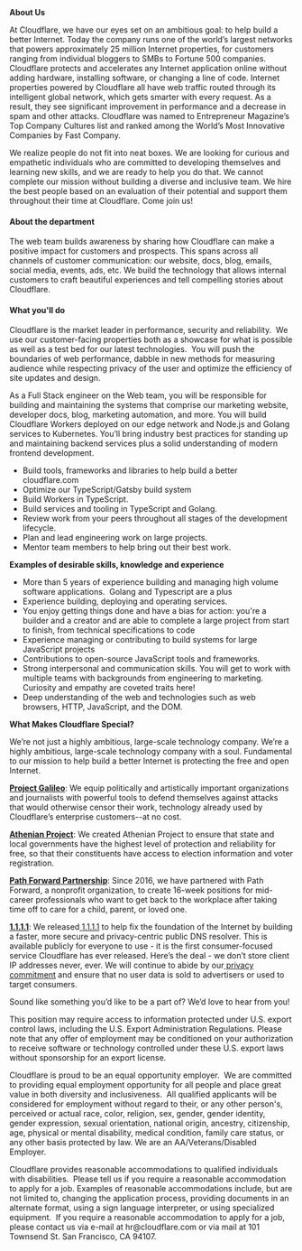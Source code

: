 <div class="content-intro">
	<div><strong>About Us</strong></div>
	<div>
		<p><span style="font-weight: 400;">At Cloudflare, we have our eyes set on an ambitious goal: to help build a better Internet. Today the company runs one of the world’s largest networks that powers approximately 25 million Internet properties, for customers ranging from individual bloggers to SMBs to Fortune 500 companies. Cloudflare protects and accelerates any Internet application online without adding hardware, installing software, or changing a line of code. Internet properties powered by Cloudflare all have web traffic routed through its intelligent global network, which gets smarter with every request. As a result, they see significant improvement in performance and a decrease in spam and other attacks. Cloudflare was named to Entrepreneur Magazine’s Top Company Cultures list and ranked among the World’s Most Innovative Companies by Fast Company.</span><span style="font-weight: 400;">&nbsp;</span></p>
		<p><span style="font-weight: 400;">We realize people do not fit into neat boxes. We are looking for curious and empathetic individuals who are committed to developing themselves and learning new skills, and we are ready to help you do that. We cannot complete our mission without building a diverse and inclusive team. We hire the best people based on an evaluation of their potential and support them throughout their time at Cloudflare. Come join us!&nbsp;</span></p>
	</div>
</div>
<h4><strong>About the department</strong></h4>
<p><span style="font-weight: 400;">The web team builds awareness by sharing how Cloudflare can make a positive impact for customers and prospects. This spans across all channels of customer communication: our website, docs, blog, emails, social media, events, ads, etc. We build the technology that allows internal customers to craft beautiful experiences and tell compelling stories about Cloudflare.</span></p>
<h4><strong>What you'll do</strong></h4>
<p><span style="font-weight: 400;">Cloudflare is the market leader in performance, security and reliability.&nbsp; We use our customer-facing properties both as a showcase for what is possible as well as a test bed for our latest technologies.&nbsp; You will push the boundaries of web performance, dabble in new methods for measuring audience while respecting privacy of the user and optimize the efficiency of site updates and design.</span></p>
<p><span style="font-weight: 400;">As a Full Stack engineer on the Web team, you will be responsible for building and maintaining the systems that comprise our marketing website, developer docs, blog, marketing automation, and more. You will build Cloudflare Workers deployed on our edge network and Node.js and Golang services to Kubernetes. You’ll bring industry best practices for standing up and maintaining backend services plus a solid understanding of modern frontend development.</span></p>
<ul>
	<li style="font-weight: 400;"><span style="font-weight: 400;">Build tools, frameworks and libraries to help build a better cloudflare.com</span></li>
	<li style="font-weight: 400;"><span style="font-weight: 400;">Optimize our TypeScript/Gatsby build system</span></li>
	<li style="font-weight: 400;"><span style="font-weight: 400;">Build Workers in TypeScript.</span></li>
	<li style="font-weight: 400;"><span style="font-weight: 400;">Build services and tooling in TypeScript and Golang.</span></li>
	<li style="font-weight: 400;"><span style="font-weight: 400;">Review work from your peers throughout all stages of the development lifecycle.</span></li>
	<li style="font-weight: 400;"><span style="font-weight: 400;">Plan and lead engineering work on large projects.</span></li>
	<li style="font-weight: 400;"><span style="font-weight: 400;">Mentor team members to help bring out their best work.</span></li>
</ul>
<p><strong>Examples of desirable skills, knowledge and experience</strong></p>
<ul>
	<li style="font-weight: 400;"><span style="font-weight: 400;">More than 5 years of experience building and managing high volume software applications.&nbsp; Golang and Typescript are a plus</span></li>
	<li style="font-weight: 400;"><span style="font-weight: 400;">Experience building, deploying and operating services.</span></li>
	<li style="font-weight: 400;"><span style="font-weight: 400;">You enjoy getting things done and have a bias for action: you're a builder and a creator and are </span><span style="font-weight: 400;">able to complete a large project from start to finish, from technical specifications to code</span></li>
	<li style="font-weight: 400;"><span style="font-weight: 400;">Experience managing or contributing to build systems for large JavaScript projects</span></li>
	<li style="font-weight: 400;"><span style="font-weight: 400;">Contributions to open-source JavaScript tools and frameworks.</span></li>
	<li style="font-weight: 400;"><span style="font-weight: 400;">Strong interpersonal and communication skills. You will get to work with multiple teams with backgrounds from engineering to marketing. Curiosity and empathy are coveted traits here!</span></li>
	<li style="font-weight: 400;"><span style="font-weight: 400;">Deep understanding of the web and technologies such as web browsers, HTTP, JavaScript, and the DOM.</span></li>
</ul>
<div class="content-conclusion">
	<p><strong>What Makes Cloudflare Special?</strong></p>
	<p><span style="font-weight: 400;">We’re not just a highly ambitious, large-scale technology company. We’re a highly ambitious, large-scale technology company with a soul. Fundamental to our mission to help build a better Internet is protecting the free and open Internet.</span></p>
	<p><a href="https://blog.cloudflare.com/protecting-free-expression-online/"><strong>Project Galileo</strong></a><span style="font-weight: 400;">: We equip politically and artistically important organizations and journalists with powerful tools to defend themselves against attacks that would otherwise censor their work, technology already used by Cloudflare’s enterprise customers--at no cost.</span></p>
	<p><strong><a href="https://www.cloudflare.com/athenian/">Athenian Project</a></strong><span style="font-weight: 400;">: We created Athenian Project to ensure that state and local governments have the highest level of protection and reliability for free, so that their constituents have access to election information and voter registration.</span></p>
	<p><a href="https://blog.cloudflare.com/tag/path-forward/"><strong>Path Forward Partnership</strong></a><span style="font-weight: 400;">: Since 2016, we have partnered with Path Forward, a nonprofit organization, to create 16-week positions for mid-career professionals who want to get back to the workplace after taking time off to care for a child, parent, or loved one.</span></p>
	<p><a href="https://1.1.1.1/"><strong>1.1.1.1</strong></a><span style="font-weight: 400;">: We released</span><a href="https://1.1.1.1/"> <span style="font-weight: 400;">1.1.1.1</span></a><span style="font-weight: 400;"> to help fix the foundation of the Internet by building a faster, more secure and privacy-centric public DNS resolver. This is available publicly for everyone to use - it is the first consumer-focused service Cloudflare has ever released. Here’s the deal - we don’t store client IP addresses never, ever. We will continue to abide by our</span><a href="https://developers.cloudflare.com/1.1.1.1/privacy/public-dns-resolver"> privacy commitment</a><span style="font-weight: 400;"> and ensure that no user data is sold to advertisers or used to target consumers.</span></p>
	<p><span style="font-weight: 400;">Sound like something you’d like to be a part of? We’d love to hear from you!</span></p>
	<p><span style="font-weight: 400;">This position may require access to information protected under U.S. export control laws, including the U.S. Export Administration Regulations. Please note that any offer of employment may be conditioned on your authorization to receive software or technology controlled under these U.S. export laws without sponsorship for an export license.</span></p>
	<p><span style="font-weight: 400;">Cloudflare is proud to be an equal opportunity employer. &nbsp;We are committed to providing equal employment opportunity for all people and place great value in both diversity and inclusiveness. &nbsp;All qualified applicants will be considered for employment without regard to their, or any other person's, perceived or actual</span> <span style="font-weight: 400;">race, color, religion, sex, gender, gender identity, gender expression, sexual orientation, national origin, ancestry, citizenship, age, physical or mental disability, medical condition, family care status, or any other basis protected by law. </span><span style="font-weight: 400;">We are an AA/Veterans/Disabled Employer.</span></p>
	<p><span style="font-weight: 400;">Cloudflare provides reasonable accommodations to qualified individuals with disabilities. &nbsp;Please tell us if you require a reasonable accommodation to apply for a job. Examples of reasonable accommodations include, but are not limited to, changing the application process, providing documents in an alternate format, using a sign language interpreter, or using specialized equipment. &nbsp;If you require a reasonable accommodation to apply for a job, please contact us via e-mail at </span><span style="font-weight: 400;">hr@cloudflare.com</span><span style="font-weight: 400;"> or via mail at 101 Townsend St. San Francisco, CA 94107.</span></p>
</div>